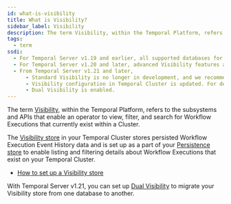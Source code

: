 ```yaml
---
id: what-is-visibility
title: What is Visibility?
sidebar_label: Visibility
description: The term Visibility, within the Temporal Platform, refers to the subsystems and APIs that enable an operator to view Workflow Executions that currently exist within a Cluster.
tags:
  - term
ssdi:
  - For Temporal Server v1.19 and earlier, all supported databases for Visibility provide standard Visibility features, and an Elasticsearch database is required for advanced Visibility features.
  - For Temporal Server v1.20 and later, advanced Visibility features are enabled on all supported SQL databases, in addition to Elasticsearch.
  - From Temporal Server v1.21 and later,
      - Standard Visibility is no longer in development, and we recommend migrating to a [database that supports advanced Visibility features](/cluster-deployment-guide#supported-databases).
      - Visibility configuration in Temporal Cluster is updated. For details see [Visbility store setup](/cluster-deployment-guide#visibility-store).
      - Dual Visibility is enabled.
---
```


The term [Visibility](/visibility), within the Temporal Platform, refers to the subsystems and APIs that enable an operator to view, filter, and search for Workflow Executions that currently exist within a Cluster.

The [Visibility store](/cluster-deployment-guide#visibility-store) in your Temporal Cluster stores persisted Workflow Execution Event History data and is set up as a part of your [Persistence store](/concepts/what-is-a-temporal-cluster#persistence) to enable listing and filtering details about Workflow Executions that exist on your Temporal Cluster.

- [How to set up a Visibility store](/cluster-deployment-guide#visibility-store)

With Temporal Server v1.21, you can set up [Dual Visibility](/concepts/what-is-dual-visibility) to migrate your Visibility store from one database to another.

<!-- A Visibility store can be configured to provide [Standard Visibility](/visibility#standard-visibility) and [Advanced Visibility](/visibility#advanced-visibility) features.

Support for separate Standard and Advanced Visibility setups will be deprecated from Temporal Server v1.21 onwards. Check [Supported databases](/cluster-deployment-guide#supported-databases) for updates. -->
